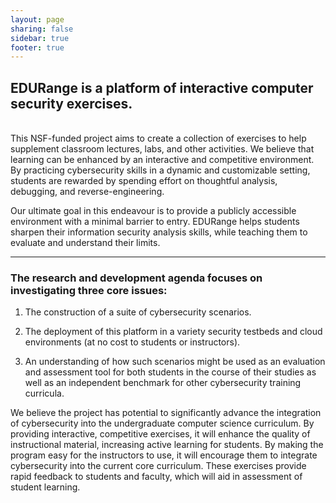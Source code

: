 ```yaml
---
layout: page
sharing: false
sidebar: true
footer: true
---
```


## EDURange is a platform of interactive computer security exercises.
<br />
This NSF-funded project aims to create a collection of exercises to help supplement classroom lectures, labs, and other activities. We believe that learning can be enhanced by an interactive and competitive environment. By practicing cybersecurity skills in a dynamic and customizable setting, students are rewarded by spending effort on thoughtful analysis, debugging, and reverse-engineering.

Our ultimate goal in this endeavour is to provide a publicly accessible environment with a minimal barrier to entry. EDURange helps students sharpen their information security analysis skills, while teaching them to evaluate and understand their limits.

***

### The research and development agenda focuses on investigating three core issues: 

1. The construction of a suite of cybersecurity scenarios. 

2. The deployment of this platform in a variety security testbeds and cloud environments (at no cost to students or instructors).

3. An understanding of how such scenarios might be used as an evaluation and assessment tool for both students in the course of their studies as well as an independent benchmark for other cybersecurity training curricula.

We believe the project has potential to significantly advance the integration of cybersecurity into the undergraduate computer science curriculum. By providing interactive, competitive exercises, it will enhance the quality of instructional material, increasing active learning for students. By making the program easy for the instructors to use, it will encourage them to integrate cybersecurity into the current core curriculum. These exercises provide rapid feedback to students and faculty, which will aid in assessment of student learning.

